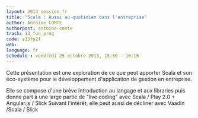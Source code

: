 ```yaml
---
layout: 2013_session_fr
title: "Scala : Aussi au quotidien dans l'entreprise"
author: Antoine COMTE
authorpost: antoine-comte
track: 13_fun_prog
code: s13fp2f
web:
language: fr
schedule : vendredi 25 octobre 2013, 15:30 - 16:15
---
```


Cette présentation est une exploration de ce que peut apporter Scala et son éco-système pour le développement d'application de gestion en entreprise.

Elle se compose d'une brève introduction au langage et aux libraries puis donne part à une large partie de "live coding" avec Scala / Play 2.0 + Angular.js / Slick 
Suivant l'intérêt, elle peut aussi de décliner avec Vaadin /Scala / Slick
